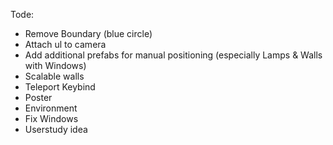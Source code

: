 Tode:
- Remove Boundary (blue circle)
- Attach ul to camera
- Add additional prefabs for manual positioning (especially Lamps & Walls with Windows)
- Scalable walls
- Teleport Keybind
- Poster
- Environment
- Fix Windows
- Userstudy idea
